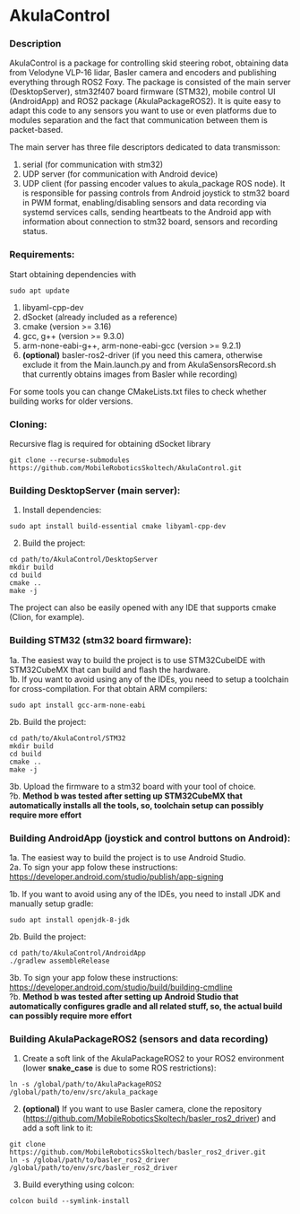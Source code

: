 # AkulaControl

### Description

AkulaControl is a package for controlling skid steering robot, obtaining data from Velodyne VLP-16 lidar, Basler camera and encoders and publishing everything through ROS2 Foxy. The package is consisted of the main server (DesktopServer), stm32f407 board firmware (STM32), mobile control UI (AndroidApp) and ROS2 package (AkulaPackageROS2). It is quite easy to adapt this code to any sensors you want to use or even platforms due to modules separation and the fact that communication between them is packet-based.

The main server has three file descriptors dedicated to data transmisson:
1. serial (for communication with stm32)
2. UDP server (for communication with Android device)
3. UDP client (for passing encoder values to akula_package ROS node).
It is responsible for passing controls from Android joystick to stm32 board in PWM format, enabling/disabling sensors and data recording via systemd services calls, sending heartbeats to the Android app with information about connection to stm32 board, sensors and recording status.

### Requirements:
Start obtaining dependencies with

```
sudo apt update
```
1. libyaml-cpp-dev
2. dSocket (already included as a reference)
3. cmake (version >= 3.16)
4. gcc, g++ (version >= 9.3.0)
5. arm-none-eabi-g++, arm-none-eabi-gcc (version >= 9.2.1)
6. **(optional)** basler-ros2-driver (if you need this camera, otherwise exclude it from the Main.launch.py and from AkulaSensorsRecord.sh that currently obtains images from Basler while recording)

For some tools you can change CMakeLists.txt files to check whether building works for older versions.

### Cloning:
Recursive flag is required for obtaining dSocket library
```
git clone --recurse-submodules https://github.com/MobileRoboticsSkoltech/AkulaControl.git
```

### Building DesktopServer (main server):
1. Install dependencies:

```
sudo apt install build-essential cmake libyaml-cpp-dev
```
2. Build the project:

```
cd path/to/AkulaControl/DesktopServer
mkdir build
cd build
cmake ..
make -j
```
The project can also be easily opened with any IDE that supports cmake (Clion, for example).

### Building STM32 (stm32 board firmware):
1a. The easiest way to build the project is to use STM32CubeIDE with STM32CubeMX that can build and flash the hardware. <br>
1b. If you want to avoid using any of the IDEs, you need to setup a toolchain for cross-compilation. For that obtain ARM compilers:

```
sudo apt install gcc-arm-none-eabi
```
2b. Build the project:

```
cd path/to/AkulaControl/STM32
mkdir build
cd build
cmake ..
make -j
```
3b. Upload the firmware to a stm32 board with your tool of choice. <br>
?b. **Method b was tested after setting up STM32CubeMX that automatically installs all the tools, so, toolchain setup can possibly require more effort**

### Building AndroidApp (joystick and control buttons on Android):
1a. The easiest way to build the project is to use Android Studio. <br>
2a. To sign your app folow these instructions: https://developer.android.com/studio/publish/app-signing

1b. If you want to avoid using any of the IDEs, you need to install JDK and manually setup gradle:
```
sudo apt install openjdk-8-jdk
```
2b. Build the project:

```
cd path/to/AkulaControl/AndroidApp
./gradlew assembleRelease
```
3b. To sign your app folow these instructions: https://developer.android.com/studio/build/building-cmdline <br>
?b. **Method b was tested after setting up Android Studio that automatically configures gradle and all related stuff, so, the actual build can possibly require more effort**

### Building AkulaPackageROS2 (sensors and data recording)

1. Create a soft link of the AkulaPackageROS2 to your ROS2 environment (lower **snake_case** is due to some ROS restrictions):

```
ln -s /global/path/to/AkulaPackageROS2 /global/path/to/env/src/akula_package
```
2. **(optional)** If you want to use Basler camera, clone the repository (https://github.com/MobileRoboticsSkoltech/basler_ros2_driver) and add a soft link to it:

```
git clone https://github.com/MobileRoboticsSkoltech/basler_ros2_driver.git
ln -s /global/path/to/basler_ros2_driver /global/path/to/env/src/basler_ros2_driver
```
3. Build everything using colcon:

```
colcon build --symlink-install
```
